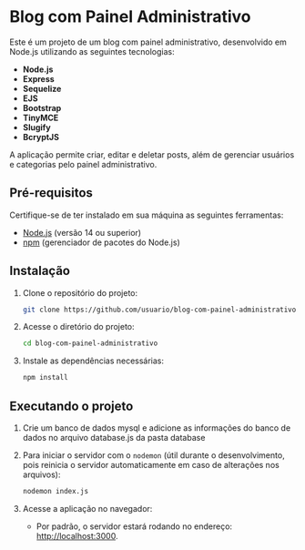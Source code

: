 # Blog com Painel Administrativo

Este é um projeto de um blog com painel administrativo, desenvolvido em Node.js utilizando as seguintes tecnologias:

- **Node.js**
- **Express**
- **Sequelize**
- **EJS**
- **Bootstrap**
- **TinyMCE**
- **Slugify**
- **BcryptJS**

A aplicação permite criar, editar e deletar posts, além de gerenciar usuários e categorias pelo painel administrativo.

## Pré-requisitos

Certifique-se de ter instalado em sua máquina as seguintes ferramentas:

- [Node.js](https://nodejs.org/) (versão 14 ou superior)
- [npm](https://www.npmjs.com/) (gerenciador de pacotes do Node.js)

## Instalação

1. Clone o repositório do projeto:
   ```bash
   git clone https://github.com/usuario/blog-com-painel-administrativo.git
   ```

2. Acesse o diretório do projeto:
   ```bash
   cd blog-com-painel-administrativo
   ```

3. Instale as dependências necessárias:
   ```bash
   npm install
   ```

## Executando o projeto
1. Crie um banco de dados mysql e adicione as informações do banco de dados no arquivo database.js da pasta database 


2. Para iniciar o servidor com o `nodemon` (útil durante o desenvolvimento, pois reinicia o servidor automaticamente em caso de alterações nos arquivos):
   ```bash
   nodemon index.js
   ```

3. Acesse a aplicação no navegador:
   - Por padrão, o servidor estará rodando no endereço: [http://localhost:3000](http://localhost:3000).
